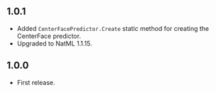 ## 1.0.1
+ Added `CenterFacePredictor.Create` static method for creating the CenterFace predictor.
+ Upgraded to NatML 1.1.15.

## 1.0.0
+ First release.